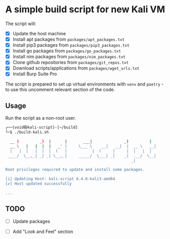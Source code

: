 # A simple build script for new Kali VM

The script will: 
- [x] Update the host machine
- [x] Install apt packages from `packages/apt_packages.txt`
- [x] Install pip3 packages from `packages/pip3_packages.txt`
- [x] Install go packages from `packages/go_packages.txt`
- [x] Install nim packages from `packages/nim_packages.txt`
- [x] Clone github repositories from `packages/git_repos.txt`
- [x] Download scripts/applications from `packages/wget_urls.txt`
- [x] Install Burp Suite Pro

The script is prepared to set up virtual environments with `venv` and `poetry` - to use this uncomment relevant section of the code.

## Usage
Run the script as a non-root user.
```bash
┌──(void㉿kali-script)-[~/build]
└─$ ./build-kali.sh

  __ )         _)  |      |       ___|              _)         |   
  __ \   |   |  |  |   _' |     \___ \    __|   __|  |  __ \   __| 
  |   |  |   |  |  |  (   |           |  (     |     |  |   |  |   
 ____/  \__,_| _| _| \__,_|     _____/  \___| _|    _|  .__/  \__| 
                                                       _|          

Root privileges required to update and install some packages.

[i] Updating Host: kali-script 6.4.0-kali3-amd64 
[✔] Host updated successfully

...
```

## TODO
- [ ] Update packages
- [ ] Add "Look and Feel" section

